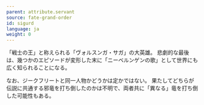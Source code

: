 ```yaml
---
parent: attribute.servant
source: fate-grand-order
id: sigurd
language: ja
weight: 0
---
```


「戦士の王」と称えられる「ヴォルスンガ・サガ」の大英雄。
悲劇的な最後は、幾つかのエピソードが変形した末に「ニーベルンゲンの歌」として世界にも広く知られることになる。

なお、ジークフリートと同一人物かどうかは定かではない。
果たしてどちらが伝説に共通する邪竜を打ち倒したのかは不明で、両者共に「異なる」竜を打ち倒した可能性もある。
